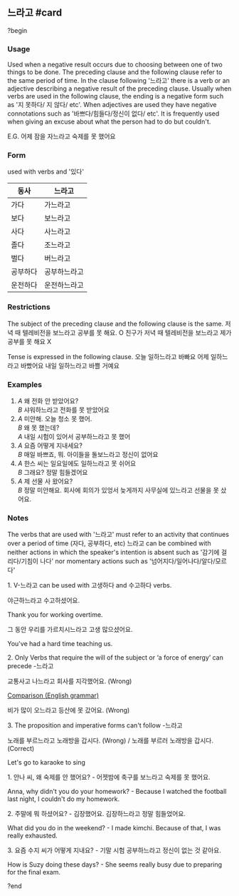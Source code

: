 ## 느라고 #card
?begin
### Usage
Used when a negative result occurs due to choosing between one of two things to be done. The preceding clause and the following clause refer to the same period of time.
In the clause following '느라고' there is a verb or an adjective describing a negative result of the preceding clause. Usually when verbs are used in the following clause, the ending is a negative form such as '지 못하다/ 지 않다/ etc'. When adjectives are used they have negative connotations such as '바쁘다/힘들다/정신이 없다/ etc'. It is frequently used when giving an excuse about what the person had to do but couldn't.

E.G. 어제 잠을 자느라고 숙제를 못 했어요
### Form
used with verbs and '있다'

| 동사   | 느라고    |
| ---- | ------ |
| 가다   | 가느라고   |
| 보다   | 보느라고   |
| 사다   | 사느라고   |
| 졸다   | 조느라고   |
| 벌다   | 버느라고   |
| 공부하다 | 공부하느라고 |
| 운전하다 | 운전하느라고 |
### Restrictions
The subject of the preceding clause and the following clause is the same.
저녁 때 텔레비전을 보느라고 공부를 못 해요. O
친구가 저녁 때 텔레비전을 보느라고 제가 공부를 못 해요 X

Tense is expressed in the following clause.
오늘 일하느라고 바빠요
어제 일하느라고 바빴어요
내일 일하느라고 바쁠 거예요
### Examples
1. *A* 왜 전화 안 받았어요? <br>
   *B* 샤워하느라고 전화를 못 받았어요
2. *A* 미안해. 오늘 청소 못 했어.<br>
   *B* 왜 못 했는데?<br>
   *A* 내일 시험이 있어서 공부하느라고 못 했어
1. *A* 요즘 어떻게 지내세요?<br>
   *B* 매일 바쁘죠, 뭐. 아이들을 돌보느라고 정신이 없어요
2. *A* 한스 씨는 일요일에도 일하느라고 못 쉬어요<br>
   *B* 그래요? 정말 힘들겠어요
2. *A* 제 선물 사 왔어요?<br>
   *B* 정말 미안해요.  회사에 회의가 있엉서 늦게까지 사무실에 있느라고 선물을 못 샀어요.
### Notes
The verbs that are used with '느라고' must refer to an activity that continues over a period of time (자다, 공부하다, etc) 느라고 can be combined with neither actions in which the speaker's intention is absent such as '감기에 걸리다/기침이 나다' nor momentary actions such as '넘어지다/일어나다/알다/모르다'

1\. V-느라고 can be used with 고생하다 and 수고하다 verbs.

야근하느라고 수고하셨어요.

Thank you for working overtime.

그 동안 우리를 가르치시느라고 고생 많으셨어요.

You've had a hard time teaching us.

2\. Only Verbs that require the will of the subject or ‘a force of energy’ can precede -느라고

교통사고 나느라고 회사를 지각했어요. (Wrong)

[Comparison (English grammar)](https://humix.com/redirect?url=https%3A%2F%2Fworldenglishblog.com%2Fhumix%2Fvideo%2F1f088b5eacd5937b1eaea0165d686a6fbb30900c438b092ecabdff34f74180ad)

비가 많이 오느라고 등산에 못 갔어요. (Wrong)

3\. The proposition and imperative forms can't follow -느라고

노래를 부르느라고 노래방을 갑시다. (Wrong) / 노래를 부르러 노래방을 갑시다. (Correct)

Let's go to karaoke to sing

1\. 안나 씨, 왜 숙제를 안 했어요?
\- 어젯밤에 축구를 보느라고 숙제를 못 했어요.

Anna, why didn't you do your homework?
\- Because I watched the football last night, I couldn't do my homework.

2\. 주말에 뭐 하셨어요?
\- 김장했어요. 김장하느라고 정말 힘들었어요.

What did you do in the weekend?
\- I made kimchi. Because of that, I was really exhausted.

3\. 요즘 수지 씨가 어떻게 지내요?
\- 기말 시험 공부하느라고 정신이 없는 것 같아요.

How is Suzy doing these days?
\- She seems really busy due to preparing for the final exam.
<!--SR:!2025-08-03,9,250-->

?end